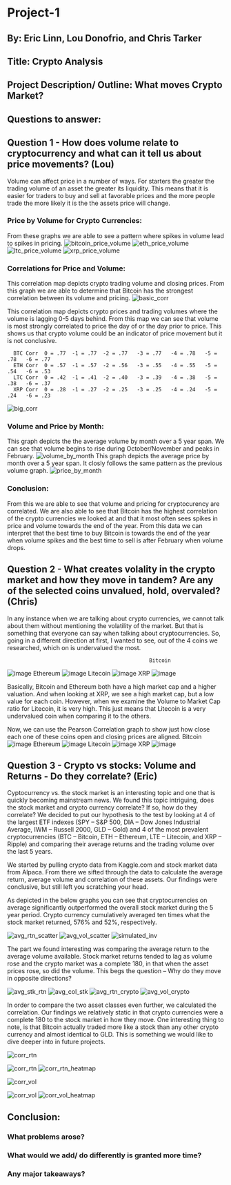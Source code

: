 # Project-1

## By: Eric Linn, Lou Donofrio, and Chris Tarker

## Title: Crypto Analysis

## Project Description/ Outline: What moves Crypto Market?

## Questions to answer:

## Question 1 - How does volume relate to cryptocurrency and what can it tell us about price movements? (Lou)
  Volume can affect price in a number of ways. For starters the greater the trading volume of an asset the greater its liquidity. This means that it is easier for traders to buy and sell at favorable prices and the more people trade the more likely it is the the assets price will change. 
### Price by Volume for Crypto Currencies:
  From these graphs we are able to see a pattern where spikes in volume lead to spikes in pricing.
![bitcoin_price_volume](https://user-images.githubusercontent.com/78940231/114241388-1052d300-9957-11eb-916e-37b59650cce2.png)
![eth_price_volume](https://user-images.githubusercontent.com/78940231/114241396-12b52d00-9957-11eb-91c1-e2e2608c7db5.png)
![ltc_price_volume](https://user-images.githubusercontent.com/78940231/114241405-15178700-9957-11eb-90dd-cceb4d3e0eb8.png)
![xrp_price_volume](https://user-images.githubusercontent.com/78940231/114241427-1a74d180-9957-11eb-8ec4-c67db96591e5.png)
  
### Correlations for Price and Volume:
  This correlation map depicts crypto trading volume and closing prices. From this graph we are able to determine that Bitcoin has the strongest correlation between its volume and pricing. 
![basic_corr](https://user-images.githubusercontent.com/78940231/114241432-1e085880-9957-11eb-8882-d72da18ed0e6.png)
 
 This correlation map depicts crypto prices and trading volumes where the volume is lagging 0-5 days behind. From this map we can see that volume is most strongly correlated to price the day of or the day prior to price. This shows us that crypto volume could be an indicator of price movement but it is not conclusive. 
     
      BTC Corr  0 = .77  -1 = .77  -2 = .77   -3 = .77   -4 = .78   -5 = .78   -6 = .77
      ETH Corr  0 = .57  -1 = .57  -2 = .56   -3 = .55   -4 = .55   -5 = .54   -6 = .53
      LTC Corr  0 = .42  -1 = .41  -2 = .40   -3 = .39   -4 = .38   -5 = .38   -6 = .37
      XRP Corr  0 = .28  -1 = .27  -2 = .25   -3 = .25   -4 = .24   -5 = .24   -6 = .23
![big_corr](https://user-images.githubusercontent.com/78940231/114241519-41cb9e80-9957-11eb-8a02-966bd5fc3312.png)
### Volume and Price by Month:
  This graph depicts the the average volume by month over a 5 year span. We can see that volume begins to rise during October/November and peaks in February. 
![volume_by_month](https://user-images.githubusercontent.com/78940231/114241532-44c68f00-9957-11eb-9eb8-3321d14a719e.png)
  This graph depicts the average price by month over a 5 year span. It closly follows the same pattern as the previous volume graph. 
![price_by_month](https://user-images.githubusercontent.com/78940231/114241536-46905280-9957-11eb-9206-283d5d1d0f06.png)

### Conclusion: 
  From this we are able to see that volume and pricing for cryptocurency are correlated. We are also able to see that Bitcoin has the highest correlation of the crypto currencies we looked at and that it most often sees spikes in price and volume towards the end of the year. From this data we can interpret that the best time to buy Bitcoin is towards the end of the year when volume spikes and the best time to sell is after February when volume drops. 

## Question 2 - What creates volality in the crypto market and how they move in tandem? Are any of the selected coins unvalued, hold, overvaled? (Chris)

In any instance when we are talking about crypto currencies, we cannot talk about them without mentioning the volatility of the market.  But that is something that everyone can say when talking about cryptocurrencies.  So, going in a different direction at first, I wanted to see, out of the 4 coins we researched, which on is undervalued the most.

                                                  Bitcoin
![image](https://user-images.githubusercontent.com/74554211/114272805-9cabd700-99e5-11eb-9201-82608653cd07.png)
Ethereum
![image](https://user-images.githubusercontent.com/74554211/114272848-c2d17700-99e5-11eb-9c50-7989cf8f0886.png)
Litecoin
![image](https://user-images.githubusercontent.com/74554211/114272864-d2e95680-99e5-11eb-8750-f7b9938a13a9.png)
XRP
![image](https://user-images.githubusercontent.com/74554211/114272875-e0064580-99e5-11eb-9f1d-11ae94c590e5.png)

Basically, Bitcoin and Ethereum both have a high market cap and a higher valuation.  And when looking at XRP, we see a high market cap, but a low value for each coin.  However, when we examine the Volume to Market Cap ratio for Litecoin, it is very high.  This just means that Litecoin is a very undervalued coin when comparing it to the others.

Now, we can use the Pearson Correlation graph to show just how close each one of these coins open and closing prices are aligned.
 Bitcoin
![image](https://user-images.githubusercontent.com/74554211/114273245-45a70180-99e7-11eb-8299-8aecb0c138b1.png)
                                    Ethereum
![image](https://user-images.githubusercontent.com/74554211/114273260-59eafe80-99e7-11eb-8098-3801524e0c7a.png)
                                    Litecoin
![image](https://user-images.githubusercontent.com/74554211/114273277-6d966500-99e7-11eb-9c71-0f397cd90d91.png)
                                    XRP
![image](https://user-images.githubusercontent.com/74554211/114273298-7f780800-99e7-11eb-84a5-471d010102ae.png)


## Question 3 - Crypto vs stocks: Volume and Returns - Do they correlate? (Eric)

Cyptocurrency vs. the stock market is an interesting topic and one that is quickly becoming mainstream news. We found this topic intriguing, does the stock market and crypto currency correlate? If so, how do they correlate? We decided to put our hypothesis to the test by looking at 4 of the largest ETF indexes (SPY – S&P 500, DIA – Dow Jones Industrial Average, IWM – Russell 2000, GLD – Gold) and 4 of the most prevalent cryptocurrencies (BTC – Bitcoin, ETH – Ethereum, LTE – Litecoin, and XRP – Ripple) and comparing their average returns and the trading volume over the last 5 years. 


We started by pulling crypto data from Kaggle.com and stock market data from Alpaca. From there we sifted through the data to calculate the average return, average volume and correlation of these assets. Our findings were conclusive, but still left you scratching your head. 


As depicted in the below graphs you can see that cryptocurrencies on average significantly outperformed the overall stock market during the 5 year period. Crypto currency cumulatively averaged ten times what the stock market returned, 576% and 52%, respectively.


![avg_rtn_scatter](PNG/avg_rtn_scatter.PNG)
![avg_vol_scatter](PNG/avg_vol_scatter.PNG)
![simulated_inv](PNG/simulated_inv.PNG)


The part we found interesting was comparing the average return to the  average volume available. Stock market returns tended to lag as volume rose and the crypto market was a complete 180, in that when the asset prices rose, so did the volume. This begs the question – Why do they move in opposite directions?


![avg_stk_rtn](PNG/avg_stk_rtn.PNG)
![avg_col_stk](PNG/avg_vol_stk.PNG)
![avg_rtn_crypto](PNG/avg_rtn_crypto.PNG)
![avg_vol_crypto](PNG/avg_vol_crypto.PNG)


In order to compare the two asset classes even further, we calculated the correlation. Our findings we relatively static in that crypto currencies were a complete 180 to the stock market in how they move. One interesting thing to note, is that Bitcoin actually traded more like a stock than any other crypto currency and almost identical to GLD. This is something we would like to dive deeper into in future projects.


![corr_rtn](PNG/corr_rtn.PNG)

![corr_rtn](https://user-images.githubusercontent.com/77623394/114255088-2bd2d380-9981-11eb-9cb3-b4e7c25ca5f3.PNG)
![corr_rtn_heatmap](PNG/corr_rtn_heatmap.PNG)

![corr_vol](https://user-images.githubusercontent.com/77623394/114255098-38572c00-9981-11eb-99cd-e85b241f1668.PNG)

![corr_vol](PNG/corr_vol.PNG)
![corr_vol_heatmap](PNG/corr_vol_heatmap.PNG)

## Conclusion:

### What problems arose?

### What would we add/ do differently is granted more time? 

### Any major takeaways?
